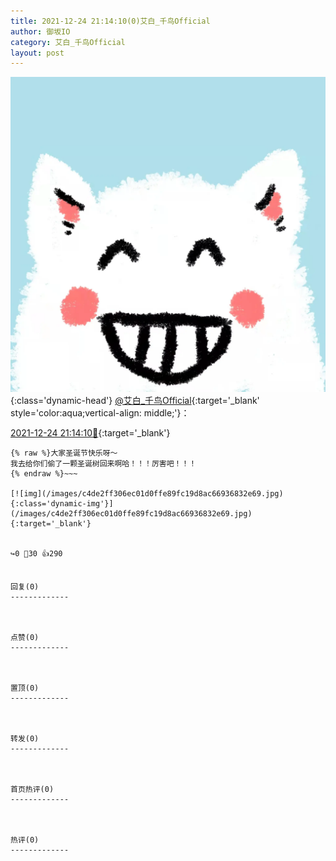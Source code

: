 ```yaml
---
title: 2021-12-24 21:14:10(0)艾白_千鸟Official
author: 御坂IO
category: 艾白_千鸟Official
layout: post
---
```


![img](/images/9ae8b9445fd0665cc014d9080156a45271be73c6.jpg){:class='dynamic-head'}
[@艾白_千鸟Official](https://space.bilibili.com/334537711/dynamic){:target='_blank' style='color:aqua;vertical-align: middle;'}：

[2021-12-24 21:14:10🔗](https://t.bilibili.com/607794780705127977){:target='_blank'}

~~~
{% raw %}大家圣诞节快乐呀～
我去给你们偷了一颗圣诞树回来啊哈！！！厉害吧！！！
{% endraw %}~~~

[![img](/images/c4de2ff306ec01d0ffe89fc19d8ac66936832e69.jpg){:class='dynamic-img'}](/images/c4de2ff306ec01d0ffe89fc19d8ac66936832e69.jpg){:target='_blank'}


↪️0 💬30 👍290


回复(0)
-------------



点赞(0)
-------------



置顶(0)
-------------



转发(0)
-------------



首页热评(0)
-------------



热评(0)
-------------



